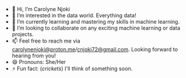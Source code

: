- 👋 Hi, I’m Carolyne Njoki
- 👀 I’m interested in the data world. Everything data!
- 🌱 I’m currently learning and mastering my skills in machine learning. 
- 💞️ I’m looking to collaborate on any exciting machine learning or data projects.
- 📫 Feel free to reach me via carolynenjoki@proton.me/cnjoki72@gmail.com. Looking forward to hearing from you!
- 😄 Pronouns: She/Her
- ⚡ Fun fact: (*crickets*) I'll think of something soon.



